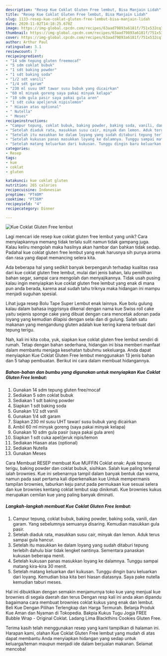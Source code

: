 ```yaml
---
description: "Resep Kue Coklat Gluten Free lembut, Bisa Manjain Lidah"
title: "Resep Kue Coklat Gluten Free lembut, Bisa Manjain Lidah"
slug: 1133-resep-kue-coklat-gluten-free-lembut-bisa-manjain-lidah
date: 2020-11-02T14:18:25.678Z
image: https://img-global.cpcdn.com/recipes/63aad79893a6181f/751x532cq70/kue-coklat-gluten-free-lembut-foto-resep-utama.jpg
thumbnail: https://img-global.cpcdn.com/recipes/63aad79893a6181f/751x532cq70/kue-coklat-gluten-free-lembut-foto-resep-utama.jpg
cover: https://img-global.cpcdn.com/recipes/63aad79893a6181f/751x532cq70/kue-coklat-gluten-free-lembut-foto-resep-utama.jpg
author: Arthur Paul
ratingvalue: 3.1
reviewcount: 7
recipeingredient:
- "14 sdm tepung gluten freemocaf"
- "5 sdm coklat bubuk"
- "1 sdt baking powder"
- "1 sdt baking soda"
- "1/2 sdt vanili"
- "1/4 sdt garam"
- "230 ml susu UHT tawar susu bubuk yang dicairkan"
- "60 ml minyak goreng saya pakai minyak kelapa"
- "10 sdm gula pasir saya pakai gula aren"
- "1 sdt cuka apeljeruk nipislemon"
- " Hiasan atas optional"
- " Nutella"
- " Meses"
recipeinstructions:
- "Campur tepung, coklat bubuk, baking powder, baking soda, vanili, dan garam. Yang sebelumnya semuanya disaring. Kemudian masukkan gula pasir."
- "Setelah diaduk rata, masukkan susu cair, minyak dan lemon. Aduk terus sampai gula hancur."
- "Setelah itu masukkan ke dalam loyang yang sudah ditaburi tepung terlebih dahulu biar tidak lengket nantinya. Sementara panaskan kukusan beberapa menit."
- "Setelah kukusan panas masukkan loyang ke dalamnya. Tunggu sampai matang kira-kira 30 menit."
- "Setelah matang keluarkan dari kukusan. Tunggu dingin baru keluarkan dari loyang. Kemudian bisa kita beri hiasan diatasnya. Saya pake nutella kemudian taburi meses."
categories:
- Resep
tags:
- kue
- coklat
- gluten

katakunci: kue coklat gluten 
nutrition: 265 calories
recipecuisine: Indonesian
preptime: "PT40M"
cooktime: "PT36M"
recipeyield: "4"
recipecategory: Dinner

---
```



![Kue Coklat Gluten Free lembut](https://img-global.cpcdn.com/recipes/63aad79893a6181f/751x532cq70/kue-coklat-gluten-free-lembut-foto-resep-utama.jpg)

Lagi mencari ide resep kue coklat gluten free lembut yang unik? Cara menyiapkannya memang tidak terlalu sulit namun tidak gampang juga. Kalau keliru mengolah maka hasilnya akan hambar dan bahkan tidak sedap. Padahal kue coklat gluten free lembut yang enak harusnya sih punya aroma dan rasa yang dapat memancing selera kita.

Ada beberapa hal yang sedikit banyak berpengaruh terhadap kualitas rasa dari kue coklat gluten free lembut, mulai dari jenis bahan, lalu pemilihan bahan segar, sampai cara mengolah dan menyajikannya. Tidak usah pusing kalau ingin menyiapkan kue coklat gluten free lembut yang enak di mana pun anda berada, karena asal sudah tahu triknya maka hidangan ini mampu menjadi suguhan spesial.

Lihat juga resep Bolu Tape Super Lembut enak lainnya. Kue bolu gulung kalau dalam bahasa inggrisnya dikenal dengan nama kue Swiss roll cake yaitu sejenis sponge cake yang dibuat dengan cara mencetak adonan pada loyang yang kemudian dilapisi dengan selai dan di gulung. Salah satu makanan yang mengandung gluten adalah kue kering karena terbuat dari tepung terigu.


Nah, kali ini kita coba, yuk, siapkan kue coklat gluten free lembut sendiri di rumah. Tetap dengan bahan sederhana, hidangan ini bisa memberi manfaat dalam membantu menjaga kesehatan tubuhmu sekeluarga. Anda dapat menyiapkan Kue Coklat Gluten Free lembut menggunakan 13 jenis bahan dan 5 tahap pembuatan. Berikut ini cara dalam membuat hidangannya.

<!--inarticleads1-->

##### Bahan-bahan dan bumbu yang digunakan untuk menyiapkan Kue Coklat Gluten Free lembut:

1. Gunakan 14 sdm tepung gluten free/mocaf
1. Sediakan 5 sdm coklat bubuk
1. Sediakan 1 sdt baking powder
1. Siapkan 1 sdt baking soda
1. Gunakan 1/2 sdt vanili
1. Gunakan 1/4 sdt garam
1. Siapkan 230 ml susu UHT tawar/ susu bubuk yang dicairkan
1. Ambil 60 ml minyak goreng (saya pakai minyak kelapa)
1. Gunakan 10 sdm gula pasir (saya pakai gula aren)
1. Siapkan 1 sdt cuka apel/jeruk nipis/lemon
1. Sediakan  Hiasan atas (optional)
1. Sediakan  Nutella
1. Gunakan  Meses


Cara Membuat RESEP membuat Kue MUFFIN Coklat enak: Ayak tepung terigu, baking powder dan coklat bubuk, sisihkan. Salah kue paling terkenal ialah brownies. Kue ini sebenarnya tampil dalam banyak bentuk dan warna, namun pada saat pertama kali diperkenalkan kue Untuk mempermanis tampilan brownies, taburkan keju parut pada permukaan kue sesuai selera dan kue brownies kentang coklat lembut siap dinikmati. Kue brownies kukus merupakan cemilan kue yang paling banyak diminati. 

<!--inarticleads2-->

##### Langkah-langkah membuat Kue Coklat Gluten Free lembut:

1. Campur tepung, coklat bubuk, baking powder, baking soda, vanili, dan garam. Yang sebelumnya semuanya disaring. Kemudian masukkan gula pasir.
1. Setelah diaduk rata, masukkan susu cair, minyak dan lemon. Aduk terus sampai gula hancur.
1. Setelah itu masukkan ke dalam loyang yang sudah ditaburi tepung terlebih dahulu biar tidak lengket nantinya. Sementara panaskan kukusan beberapa menit.
1. Setelah kukusan panas masukkan loyang ke dalamnya. Tunggu sampai matang kira-kira 30 menit.
1. Setelah matang keluarkan dari kukusan. Tunggu dingin baru keluarkan dari loyang. Kemudian bisa kita beri hiasan diatasnya. Saya pake nutella kemudian taburi meses.


Hal ini dibuktikan dengan semakin menjamurnya toko kue yang menjual kue brownies di segala daerah dan terus Dengan resp kali ini anda akan dipandu bagaimana cara membuat brownies coklat kukus yang enak dan lembut. Beli Kue Dengan Pilihan Terlengkap dan Harga Termurah. Belanja Produk Kue Aman dan Nyaman di Tokopedia. Bakpia Kukus Tugu Jogja FREE Bubble Wrap - Original Coklat. Ladang Lima Blackthins Cookies Gluten Free. 

Terima kasih telah menggunakan resep yang kami tampilkan di halaman ini. Harapan kami, olahan Kue Coklat Gluten Free lembut yang mudah di atas dapat membantu Anda menyiapkan hidangan yang sedap untuk keluarga/teman maupun menjadi ide dalam berjualan makanan. Selamat mencoba!
